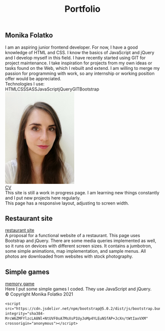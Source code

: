 <!DOCTYPE html>
<html>
<head>
	<title>Monika Folatko | Portfolio</title>
	<meta charset="utf-8">
	<link href="https://cdn.jsdelivr.net/npm/bootstrap@5.0.2/dist/css/bootstrap.min.css" rel="stylesheet" integrity="sha384-EVSTQN3/azprG1Anm3QDgpJLIm9Nao0Yz1ztcQTwFspd3yD65VohhpuuCOmLASjC" crossorigin="anonymous">
	<link rel="stylesheet" type="text/css" href="style.css">
</head>
<body>
	<header>
		<h1>Portfolio</h1>
	</header>
	<main class="container-fluid">
		<section id="section1" class="row">
			<h2>Monika Folatko</h2>
			<div class="row pad">
				<div class="col-lg-9 col-md-8">
					I am an aspiring junior frontend developer. For now, I have a good knowledge of HTML and CSS. I know the basics of JavaScript and jQuery and I develop myself in this field. I have recently started using GIT for project maintenance. I take inspiration for projects from my own ideas or tasks found on the Web, which I rebuilt and extend. I am willing to merge my passion for programming with work, so any internship or working position offer would be appreciated.
					<div id="tech">Technologies I use:<br><div id="tech-categories"><span>HTML</span><span>CSS</span><span>SASS</span><span>JavaScript</span><span>jQuery</span><span>GIT</span><span>Bootstrap</span></div></div>
				</div>
				<div class="col-lg-3 col-md-4">
				<img src="img\photo.jpg" height="300px">
				<br><a class="btn btn-outline-primary" href="#" role="button">CV</a>
				</div>
				<div id="comments">
					<div>This site is still a work in progress page. I am learning new things constantly and I put new projects here regularly.</div>
					<div>This page has a responsive layout, adjusting to screen width.</div>
				</div>
			</div>
		</section>
		<section class="row">
			<h2>Restaurant site</h2>
			<div class="row elements-center pad">
				<div class="col-md-3">
					<a class="btn btn-outline-primary" href="external\restaurant-site\index.html" role="button">restaurant site</a>
				</div>
				<div class="col-md-9">
					A proposal for a functional website of a restaurant. This page uses Bootstrap and jQuery. There are some media queries implemented as well, so it runs on devices with different screen sizes. It contains a jumbotron, some simple animations, map implementation, and sample menus. All photos are downloaded from websites with stock photography.
				</div>
			</div>
		</section>
		<section class="row">
			<h2>Simple games</h2>
			<div class="row elements-center pad">
				<div class="col-md-3">
					<a class="btn btn-outline-primary" href="external\memory\index.html" role="button">memory game</a>
				</div>
				<div class="col-md-9">
				Here I put some simple games I coded. They use JavaScript and jQuery.
				</div>
			</div>
		</section>
	</main>
	<footer><div>&copy; Copyright Monika Folatko 2021</div></footer>

	<script src="https://cdn.jsdelivr.net/npm/bootstrap@5.0.2/dist/js/bootstrap.bundle.min.js" integrity="sha384-MrcW6ZMFYlzcLA8Nl+NtUVF0sA7MsXsP1UyJoMp4YLEuNSfAP+JcXn/tWtIaxVXM" crossorigin="anonymous"></script>
</body>
</html>
